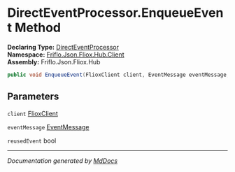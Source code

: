 ﻿<!--  
  <auto-generated>   
    The contents of this file were generated by a tool.  
    Changes to this file may be list if the file is regenerated  
  </auto-generated>   
-->

# DirectEventProcessor.EnqueueEvent Method

**Declaring Type:** [DirectEventProcessor](../index.md)  
**Namespace:** [Friflo.Json.Fliox.Hub.Client](../../index.md)  
**Assembly:** Friflo.Json.Fliox.Hub

```csharp
public void EnqueueEvent(FlioxClient client, EventMessage eventMessage, bool reusedEvent);
```

## Parameters

`client`  [FlioxClient](../../FlioxClient/index.md)

`eventMessage`  [EventMessage](../../../Protocol/EventMessage/index.md)

`reusedEvent`  bool

___

*Documentation generated by [MdDocs](https://github.com/ap0llo/mddocs)*
